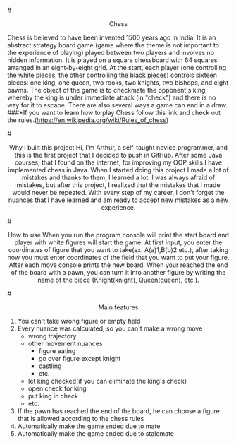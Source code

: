 #<ins><p align="center">Chess</p></ins>
Chess is believed to have been invented 1500 years ago in India. It is an abstract strategy board game (game where
the theme is not important to the experience of playing) played between two players and involves no hidden information.
It is played on a square chessboard with 64 squares arranged in an eight-by-eight grid. At the start, each player 
(one controlling the white pieces, the other controlling the black pieces) controls sixteen pieces: one king, one 
queen, two rooks, two knights, two bishops, and eight pawns. The object of the game is to checkmate the opponent's 
king, whereby the king is under immediate attack (in "check") and there is no way for it to escape. There are also
several ways a game can end in a draw.\
###*If you want to learn how to play Chess follow this link and check out the rules.(https://en.wikipedia.org/wiki/Rules_of_chess)

#<ins><p align="center">Why I built this project
Hi, I'm Arthur, a self-taught novice programmer, and this is the first project that I decided to push in GitHub.
After some Java courses, that I found on the internet, for improving my OOP skills I have implemented chess in Java.
When I started doing this project I made a lot of mistakes and thanks to them, I learned a lot. I was always afraid 
of mistakes, but after this project, I realized that the mistakes that I made would never be repeated. With every step 
of my career, I don't forget the nuances that I have learned and am ready to accept new mistakes as a new experience.

#<ins><p align="center">How to use
When you run the program console will print the start board and player with white figures will start the game. At first 
input, you enter the coordinates of figure that you want to take(ex. A(a)1,B(b)2 etc.), after taking now you must enter 
coordinates of the field that you want to put your figure. After each move console prints the new board. When your 
reached the end of the board with a pawn, you can turn it into another figure by writing the name of the piece
(Knight(knight), Queen(queen), etc.).

#<ins><p align="center">Main features
1. You can't take wrong figure or empty field
2. Every nuance was calculated, so you can't make a wrong move
    * wrong trajectory
    * other movement nuances
        * figure eating
        * go over figure except knight
        * castling
        * etc.
    * let king checked(if you can eliminate the king's check)
    * open check for king
    * put king in check
    * etc.
3. If the pawn has reached the end of the board, he can choose a figure that is allowed according to the chess rules
4. Automatically make the game ended due to mate
5. Automatically make the game ended due to stalemate


